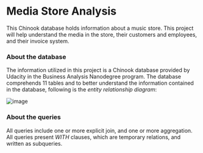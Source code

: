 # Media Store Analysis

This Chinook database holds information about a music store. This project will help understand the media in the store, their customers and employees, and their invoice system.

### About the database

The information utilized in this project is a Chinook database provided by Udacity in the Business Analysis Nanodegree program. The database comprehends 11 tables and to better understand the information contained in the database, following is the *entity relationship diagram*:


![image](https://github.com/mduaso/media-store-analysis/assets/6512989/634af70e-ad7e-4914-acf7-4c49d73531c6)

### About the queries

All queries include one or more explicit join, and one or more aggregation. All queries present *WITH* clauses, which are temporary relations, and written as subqueries.
